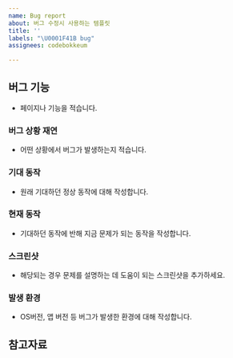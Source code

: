 ```yaml
---
name: Bug report
about: 버그 수정시 사용하는 템플릿
title: ''
labels: "\U0001F41B bug"
assignees: codebokkeum

---
```

## 버그 기능
- 페이지나 기능을 적습니다.
  
### 버그 상황 재연
- 어떤 상황에서 버그가 발생하는지 적습니다.
  
### 기대 동작
- 원래 기대하던 정상 동작에 대해 작성합니다.
  
### 현재 동작
- 기대하던 동작에 반해 지금 문제가 되는 동작을 작성합니다.

### 스크린샷
- 해당되는 경우 문제를 설명하는 데 도움이 되는 스크린샷을 추가하세요.

### 발생 환경
- OS버전, 앱 버전 등 버그가 발생한 환경에 대해 작성합니다.

## 참고자료
